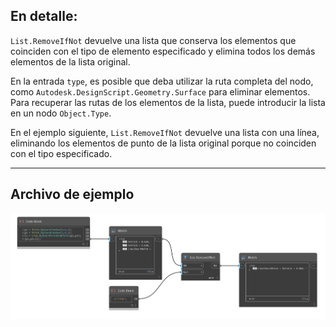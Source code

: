 ## En detalle:
`List.RemoveIfNot` devuelve una lista que conserva los elementos que coinciden con el tipo de elemento especificado y elimina todos los demás elementos de la lista original.

En la entrada `type`, es posible que deba utilizar la ruta completa del nodo, como `Autodesk.DesignScript.Geometry.Surface` para eliminar elementos. Para recuperar las rutas de los elementos de la lista, puede introducir la lista en un nodo `Object.Type`.

En el ejemplo siguiente, `List.RemoveIfNot` devuelve una lista con una línea, eliminando los elementos de punto de la lista original porque no coinciden con el tipo especificado.
___
## Archivo de ejemplo

![List.RemoveIfNot](./List.RemoveIfNot_img.jpg)

